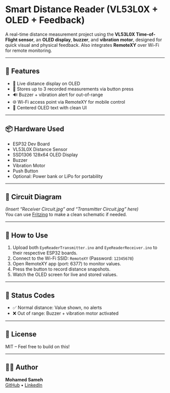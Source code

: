 # Smart Distance Reader (VL53L0X + OLED + Feedback)

A real-time distance measurement project using the **VL53L0X Time-of-Flight sensor**, an **OLED display**, **buzzer**, and **vibration motor**, designed for quick visual and physical feedback. Also integrates **RemoteXY** over Wi-Fi for remote monitoring.

---

## 🔧 Features
- 📏 Live distance display on OLED
- 💾 Stores up to 3 recorded measurements via button press
- 🔊 Buzzer + vibration alert for out-of-range
- 🌐 Wi-Fi access point via RemoteXY for mobile control
- 🧠 Centered OLED text with clean UI

---

## 📦 Hardware Used
- ESP32 Dev Board  
- VL53L0X Distance Sensor  
- SSD1306 128x64 OLED Display  
- Buzzer  
- Vibration Motor  
- Push Button  
- Optional: Power bank or LiPo for portability

---

## 🔌 Circuit Diagram
*(Insert “Receiver Circuit.jpg” and “Transmitter Circuit.jpg” here)*  
You can use [Fritzing](https://fritzing.org/) to make a clean schematic if needed.

---

## 🚀 How to Use
1. Upload both `EyeReaderTransmitter.ino` and `EyeReaderReceiver.ino` to their respective ESP32 boards.
2. Connect to the Wi-Fi SSID: `RemoteXY` (Password: `12345678`)
3. Open RemoteXY app (port: 6377) to monitor values.
4. Press the button to record distance snapshots.
5. Watch the OLED screen for live and stored values.

---

## 🧠 Status Codes
- ✅ Normal distance: Value shown, no alerts  
- ❌ Out of range: Buzzer + vibration motor activated

---

## 📜 License
MIT – Feel free to build on this!

---

## 👨‍💻 Author
**Mohamed Sameh**  
[GitHub](https://github.com/M7md0010) • [LinkedIn](https://www.linkedin.com/in/mohamedsameh0/)

